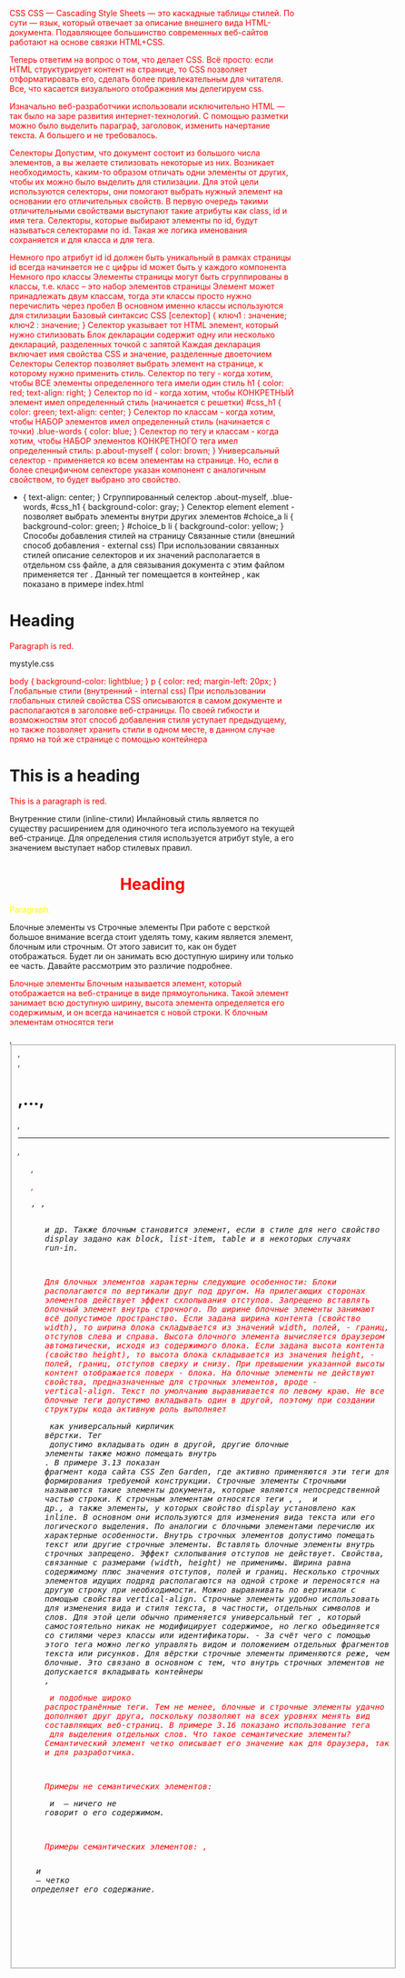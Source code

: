 CSS
CSS — Cascading Style Sheets — это каскадные таблицы стилей. По сути — язык, который отвечает за описание внешнего вида HTML-документа. Подавляющее большинство современных веб-сайтов работают на основе связки HTML+CSS.

Теперь ответим на вопрос о том, что делает CSS. Всё просто: если HTML структурирует контент на странице, то CSS позволяет отформатировать его, сделать более привлекательным для читателя. Все, что касается визуального отображения мы делегируем css.

Изначально веб-разработчики использовали исключительно HTML — так было на заре развития интернет-технологий. С помощью разметки можно было выделить параграф, заголовок, изменить начертание текста. А большего и не требовалось.

Селекторы
Допустим, что документ состоит из большого числа элементов, а вы желаете стилизовать некоторые из них. Возникает необходимость, каким-то образом отличать одни элементы от других, чтобы их можно было выделить для стилизации. Для этой цели используются селекторы, они помогают выбрать нужный элемент на основании его отличительных свойств. В первую очередь такими отличительными свойствами выступают такие атрибуты как class, id и имя тега. Селекторы, которые выбирают элементы по id, будут называться селекторами по id. Такая же логика именования сохраняется и для класса и для тега.

Немного про атрибут id
id должен быть уникальный в рамках страницы
id всегда начинается не с цифры
id может быть у каждого компонента
Немного про классы
Элементы страницы могут быть сгруппированы в классы, т.е. класс – это набор элементов страницы
Элемент может принадлежать двум классам, тогда эти классы просто нужно перечислить через пробел
В основном именно классы используются для стилизации Базовый синтаксис CSS
[селектор] {
   ключ1 : значение;
   ключ2 : значение;
}
Селектор указывает тот HTML элемент, который нужно стилизовать
Блок декларации содержит одну или несколько деклараций, разделенных точкой с запятой Каждая декларация включает имя свойства CSS и значение, разделенные двоеточием
Селекторы
Селектор позволяет выбрать элемент на странице, к которому нужно применить стиль.
Селектор по тегу - когда хотим, чтобы ВСЕ элементы определенного тега имели один стиль
h1 {
 color: red;
 text-align: right;
}
Селектор по id - когда хотим, чтобы КОНКРЕТНЫЙ элемент имел определенный стиль (начинается с решетки)
#css_h1 {
 color: green;
 text-align: center;
}
Селектор по классам - когда хотим, чтобы НАБОР элементов имел определенный стиль (начинается с точки)
.blue-words {
 color: blue;
}
Селектор по тегу и классам - когда хотим, чтобы НАБОР элементов КОНКРЕТНОГО тега имел определенный стиль:
p.about-myself {
 color: brown;
}
Универсальный селектор - применяется ко всем элементам на странице. Но, если в более специфичном селекторе указан компонент с аналогичным свойством, то будет выбрано это свойство.
* {
 text-align: center;
}
Сгруппированный селектор
.about-myself,
.blue-words,
#css_h1 {
 background-color: gray;
}
Селектор element element - позволяет выбрать элементы внутри других элементов
#choice_a li {
 background-color: green;
}
#choice_b li {
 background-color: yellow;
}
Способы добавления стилей на страницу
Связанные стили (внешний способ добавления - external css)
При использовании связанных стилей описание селекторов и их значений располагается в отдельном css файле, а для связывания документа с этим файлом применяется тег <link>. Данный тег помещается в контейнер <head>, как показано в примере index.html

<!DOCTYPE html>
<html>
 <head>
   <link rel="stylesheet" href="mystyle.css" />
 </head>


 <body>
   <h1>Heading</h1>
   <p>Paragraph is red.</p>
 </body>
</html>
mystyle.css

body {
 background-color: lightblue;
}
p {
 color: red;
 margin-left: 20px;
}
Глобальные стили (внутренний - internal css)
При использовании глобальных стилей свойства CSS описываются в самом документе и располагаются в заголовке веб-страницы. По своей гибкости и возможностям этот способ добавления стиля уступает предыдущему, но также позволяет хранить стили в одном месте, в данном случае прямо на той же странице с помощью контейнера <style>.

<!DOCTYPE html>
<html>
 <head>
   <style>
     body {
       background-color: yellow;
     }
     p {
       color: red;
     }
   </style>
 </head>
 <body>
   <h1>This is a heading</h1>
   <p>This is a paragraph is red.</p>
 </body>
</html>
Внутренние стили (inline-стили)
Инлайновый стиль является по существу расширением для одиночного тега используемого на текущей веб-странице. Для определения стиля используется атрибут style, а его значением выступает набор стилевых правил.

<!DOCTYPE html>
<html>
 <body>
   <h1 style="color:red;text-align:center;">Heading</h1>
   <p style="color:yellow;">Paragraph.</p>
 </body>
</html>
Блочные элементы vs Строчные элементы
При работе с версткой большое внимание всегда стоит уделять тому, каким является элемент, блочным или строчным. От этого зависит то, как он будет отображаться. Будет ли он занимать всю доступную ширину или только ее часть. Давайте рассмотрим это различие подробнее.

Блочные элементы
Блочным называется элемент, который отображается на веб-странице в виде прямоугольника. Такой элемент занимает всю доступную ширину, высота элемента определяется его содержимым, и он всегда начинается с новой строки. К блочным элементам относятся теги <div>, <fieldset>, <form>, <h1>,...,<h6>, <hr>, <ol>, <p>, <pre>, <table>, <ul> и др. Также блочным становится элемент, если в стиле для него свойство display задано как block, list-item, table и в некоторых случаях run-in.

Для блочных элементов характерны следующие особенности:
Блоки располагаются по вертикали друг под другом.
На прилегающих сторонах элементов действует эффект схлопывания отступов.
Запрещено вставлять блочный элемент внутрь строчного.
По ширине блочные элементы занимают всё допустимое пространство.
Если задана ширина контента (свойство width), то ширина блока складывается из значений width, полей, - границ, отступов слева и справа.
Высота блочного элемента вычисляется браузером автоматически, исходя из содержимого блока.
Если задана высота контента (свойство height), то высота блока складывается из значения height, - полей, границ, отступов сверху и снизу. При превышении указанной высоты контент отображается поверх - блока.
На блочные элементы не действуют свойства, предназначенные для строчных элементов, вроде - vertical-align.
Текст по умолчанию выравнивается по левому краю.
Не все блочные теги допустимо вкладывать один в другой, поэтому при создании структуры кода активную роль выполняет <div> как универсальный кирпичик вёрстки. Тег <div> допустимо вкладывать один в другой, другие блочные элементы также можно помещать внутрь <div>. В примере 3.13 показан фрагмент кода сайта CSS Zen Garden, где активно применяются эти теги для формирования требуемой конструкции.
Строчные элементы
Строчными называются такие элементы документа, которые являются непосредственной частью строки. К строчным элементам относятся теги <img>, <span>, <a> и др., а также элементы, у которых свойство display установлено как inline. В основном они используются для изменения вида текста или его логического выделения.
По аналогии с блочными элементами перечислю их характерные особенности.
Внутрь строчных элементов допустимо помещать текст или другие строчные элементы. Вставлять блочные элементы внутрь строчных запрещено.
Эффект схлопывания отступов не действует.
Свойства, связанные с размерами (width, height) не применимы.
Ширина равна содержимому плюс значения отступов, полей и границ.
Несколько строчных элементов идущих подряд располагаются на одной строке и переносятся на другую строку при необходимости.
Можно выравнивать по вертикали с помощью свойства vertical-align.
Строчные элементы удобно использовать для изменения вида и стиля текста, в частности, отдельных символов и слов. Для этой цели обычно применяется универсальный тег <span>, который самостоятельно никак не модифицирует содержимое, но легко объединяется со стилями через классы или идентификаторы. - За счёт чего с помощью этого тега можно легко управлять видом и положением отдельных фрагментов текста или рисунков.
Для вёрстки строчные элементы применяются реже, чем блочные. Это связано в основном с тем, что внутрь строчных элементов не допускается вкладывать контейнеры <div>, <p> и подобные широко распространённые теги. Тем не менее, блочные и строчные элементы удачно дополняют друг друга, поскольку позволяют на всех уровнях менять вид составляющих веб-страниц. В примере 3.16 показано использование тега <span> для выделения отдельных слов.
Что такое семантические элементы?
Семантический элемент четко описывает его значение как для браузера, так и для разработчика.

Примеры не семантических элементов: <div> и <span> — ничего не говорит о его содержимом.

Примеры семантических элементов: <form>, <table> и <article> — четко определяет его содержание.